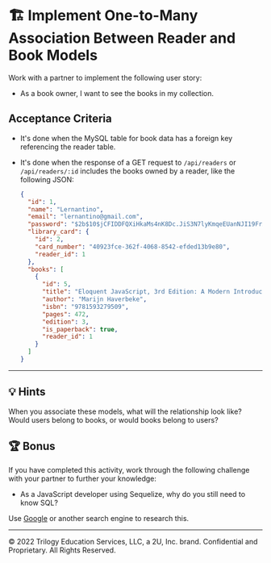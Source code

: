 # 🏗️ Implement One-to-Many Association Between Reader and Book Models

Work with a partner to implement the following user story:

* As a book owner, I want to see the books in my collection.

## Acceptance Criteria

* It's done when the MySQL table for book data has a foreign key referencing the reader table.

* It's done when the response of a GET request to `/api/readers` or `/api/readers/:id` includes the books owned by a reader, like the following JSON:

  ```json
  {
    "id": 1,
    "name": "Lernantino",
    "email": "lernantino@gmail.com",
    "password": "$2b$10$jCFIDDFQXiHkaMs4nK8Dc.JiS3N7lyKmqeEUanNJI19FrAiAAaAwS",
    "library_card": {
      "id": 2,
      "card_number": "40923fce-362f-4068-8542-efded13b9e80",
      "reader_id": 1
    },
    "books": [
      {
        "id": 5,
        "title": "Eloquent JavaScript, 3rd Edition: A Modern Introduction to Programming",
        "author": "Marijn Haverbeke",
        "isbn": "9781593279509",
        "pages": 472,
        "edition": 3,
        "is_paperback": true,
        "reader_id": 1
      }
    ]
  }
  ```

---

## 💡 Hints

When you associate these models, what will the relationship look like? Would users belong to books, or would books belong to users? 

## 🏆 Bonus

If you have completed this activity, work through the following challenge with your partner to further your knowledge:

* As a JavaScript developer using Sequelize, why do you still need to know SQL?

Use [Google](https://www.google.com) or another search engine to research this.

---
© 2022 Trilogy Education Services, LLC, a 2U, Inc. brand. Confidential and Proprietary. All Rights Reserved.
